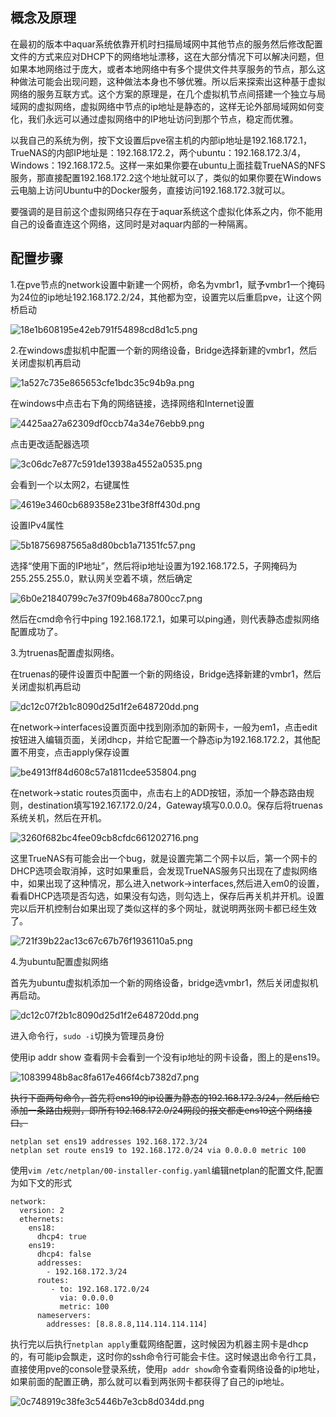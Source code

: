 ## 概念及原理
在最初的版本中aquar系统依靠开机时扫描局域网中其他节点的服务然后修改配置文件的方式来应对DHCP下的网络地址漂移，这在大部分情况下可以解决问题，但如果本地网络过于庞大，或者本地网络中有多个提供文件共享服务的节点，那么这种做法可能会出现问题，这种做法本身也不够优雅。所以后来探索出这种基于虚拟网络的服务互联方式。这个方案的原理是，在几个虚拟机节点间搭建一个独立与局域网的虚拟网络，虚拟网络中节点的ip地址是静态的，这样无论外部局域网如何变化，我们永远可以通过虚拟网络中的IP地址访问到那个节点，稳定而优雅。

以我自己的系统为例，按下文设置后pve宿主机的内部ip地址是192.168.172.1，TrueNAS的内部IP地址是：192.168.172.2，两个ubuntu：192.168.172.3/4，Windows：192.168.172.5。这样一来如果你要在ubuntu上面挂载TrueNAS的NFS服务，那直接配置192.168.172.2这个地址就可以了，类似的如果你要在Windows云电脑上访问Ubuntu中的Docker服务，直接访问192.168.172.3就可以。

要强调的是目前这个虚拟网络只存在于aquar系统这个虚拟化体系之内，你不能用自己的设备直连这个网络，这同时是对aquar内部的一种隔离。
## 配置步骤
1.在pve节点的network设置中新建一个网桥，命名为vmbr1，赋予vmbr1一个掩码为24位的ip地址192.168.172.2/24，其他都为空，设置完以后重启pve，让这个网桥启动

![18e1b608195e42eb791f54898cd8d1c5.png](../_resources/18e1b608195e42eb791f54898cd8d1c5.png)

2.在windows虚拟机中配置一个新的网络设备，Bridge选择新建的vmbr1，然后关闭虚拟机再启动

![1a527c735e865653cfe1bdc35c94b9a.png](../_resources/1a527c735e865653cfe1bdc35c94b9a.png)

在windows中点击右下角的网络链接，选择网络和Internet设置

![4425aa27a62309df0ccb74a34e76ebb9.png](../_resources/4425aa27a62309df0ccb74a34e76ebb9.png)

点击更改适配器选项

![3c06dc7e877c591de13938a4552a0535.png](../_resources/3c06dc7e877c591de13938a4552a0535.png)

会看到一个以太网2，右键属性

![4619e3460cb689358e231be3f8ff430d.png](../_resources/4619e3460cb689358e231be3f8ff430d.png)

设置IPv4属性

![5b18756987565a8d80bcb1a71351fc57.png](../_resources/5b18756987565a8d80bcb1a71351fc57.png)

选择“使用下面的IP地址”，然后将ip地址设置为192.168.172.5，子网掩码为255.255.255.0，默认网关空着不填，然后确定

![6b0e21840799c7e37f09b468a7800cc7.png](../_resources/6b0e21840799c7e37f09b468a7800cc7.png)

然后在cmd命令行中ping 192.168.172.1，如果可以ping通，则代表静态虚拟网络配置成功了。

3.为truenas配置虚拟网络。

在truenas的硬件设置页中配置一个新的网络设，Bridge选择新建的vmbr1，然后关闭虚拟机再启动

![dc12c07f2b1c8090d25d1f2e648720dd.png](../_resources/dc12c07f2b1c8090d25d1f2e648720dd.png)

在network->interfaces设置页面中找到刚添加的新网卡，一般为em1，点击edit按钮进入编辑页面，关闭dhcp，并给它配置一个静态ip为192.168.172.2，其他配置不用变，点击apply保存设置

![be4913ff84d608c57a1811cdee535804.png](../_resources/be4913ff84d608c57a1811cdee535804.png)

在network->static routes页面中，点击右上的ADD按钮，添加一个静态路由规则，destination填写192.167.172.0/24，Gateway填写0.0.0.0。保存后将truenas系统关机，然后在开机。

![3260f682bc4fee09cb8cfdc661202716.png](../_resources/3260f682bc4fee09cb8cfdc661202716.png)

这里TrueNAS有可能会出一个bug，就是设置完第二个网卡以后，第一个网卡的DHCP选项会取消掉，这时如果重启，会发现TrueNAS服务只出现在了虚拟网络中，如果出现了这种情况，那么进入network->interfaces,然后进入em0的设置，看看DHCP选项是否勾选，如果没有勾选，则勾选上，保存后再关机并开机。设置完以后开机控制台如果出现了类似这样的多个网址，就说明两张网卡都已经生效了。

![721f39b22ac13c67c67b76f1936110a5.png](../_resources/721f39b22ac13c67c67b76f1936110a5.png)

4.为ubuntu配置虚拟网络

首先为ubuntu虚拟机添加一个新的网络设备，bridge选vmbr1，然后关闭虚拟机再启动。

![dc12c07f2b1c8090d25d1f2e648720dd.png](../_resources/dc12c07f2b1c8090d25d1f2e648720dd.png)

进入命令行，`sudo -i`切换为管理员身份

使用ip addr show 查看网卡会看到一个没有ip地址的网卡设备，图上的是ens19。

![10839948b8ac8fa617e466f4cb7382d7.png](../_resources/10839948b8ac8fa617e466f4cb7382d7.png)

~~执行下面两句命令，首先将ens19的ip设置为静态的192.168.172.3/24，然后给它添加一条路由规则，即所有192.168.172.0/24网段的报文都走ens19这个网络接口。~~

```
netplan set ens19 addresses 192.168.172.3/24
netplan set route ens19 to 192.168.172.0/24 via 0.0.0.0 metric 100
```

使用`vim /etc/netplan/00-installer-config.yaml`编辑netplan的配置文件,配置为如下文的形式

```
network:
  version: 2
  ethernets:
    ens18:
      dhcp4: true
    ens19:
      dhcp4: false
      addresses:
        - 192.168.172.3/24
      routes:
         - to: 192.168.172.0/24
           via: 0.0.0.0
           metric: 100
      nameservers:
        addresses: [8.8.8.8,114.114.114.114]
```

执行完以后执行`netplan apply`重载网络配置，这时候因为机器主网卡是dhcp的，有可能ip会飘走，这时你的ssh命令行可能会卡住。这时候退出命令行工具，直接使用pve的console登录系统，使用`p addr show`命令查看网络设备的ip地址，如果前面的配置正确，那么就可以看到两张网卡都获得了自己的ip地址。

![0c748919c38fe3c5446b7e3cb8d034dd.png](../_resources/0c748919c38fe3c5446b7e3cb8d034dd.png)